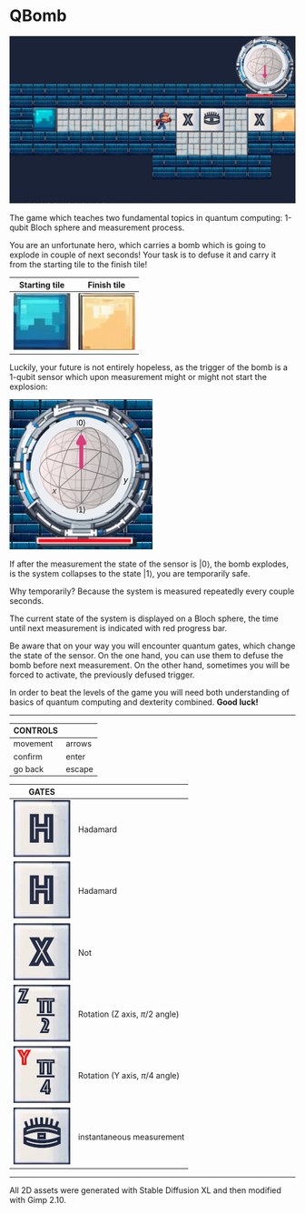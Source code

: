 # QBomb

<img src="./imgs/instruction/Screenshot.png" alt="drawing" width="800"/>

The game which teaches two fundamental topics in quantum computing: 1-qubit Bloch sphere and measurement process.

You are an unfortunate hero, which carries a bomb which is going to explode in couple of next seconds!
Your task is to defuse it and carry it from the starting tile to the finish tile!

Starting tile             |  Finish tile
:-------------------------:|:-------------------------:
![](./imgs/surroundings/start_tile.png)  |  ![](./imgs/surroundings/finish_tile.png)

Luckily, your future is not entirely hopeless, as the trigger of the bomb is a 1-qubit sensor which upon measurement might or might not start the explosion:

![](./imgs/instruction/Sensor.png) 

If after the measurement the state of the sensor is $| 0 \rangle$, the bomb explodes, is the system collapses to the state $| 1 \rangle$, you are temporarily safe.

Why temporarily? Because the system is measured repeatedly every couple seconds.

The current state of the system is displayed on a Bloch sphere, the time until next measurement is indicated with red progress bar.

Be aware that on your way you will encounter quantum gates, which change the state of the sensor.
On the one hand, you can use them to defuse the bomb before next measurement.
On the other hand, sometimes you will be forced to activate, the previously defused trigger.

In order to beat the levels of the game you will need both understanding of basics of quantum computing and dexterity combined.
 **Good luck!**

---
| CONTROLS |        |
|----------|--------|
| movement | arrows |
| confirm  | enter  |
| go back  | escape |

| GATES |        |
|----------|--------|
| ![](./imgs/gates/H.png) | Hadamard |
| <img src="./imgs/gates/H.png" alt="drawing"/> | Hadamard |
| ![](./imgs/gates/X.png)  | Not  |
| ![](./imgs/gates/RZ2.png)  | Rotation (Z axis, $\pi/2$ angle) |
| ![](./imgs/gates/RY4.png)  | Rotation (Y axis, $\pi/4$ angle) |
| ![](./imgs/gates/M.png)  | instantaneous measurement |

---
All 2D assets were generated with Stable Diffusion XL and then modified with Gimp 2.10.